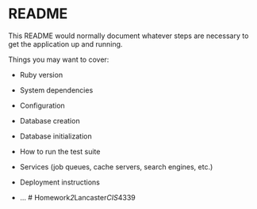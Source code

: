 # README

This README would normally document whatever steps are necessary to get the
application up and running.

Things you may want to cover:

* Ruby version

* System dependencies

* Configuration

* Database creation

* Database initialization

* How to run the test suite

* Services (job queues, cache servers, search engines, etc.)

* Deployment instructions

* ...
#   H o m e w o r k _ 2 _ L a n c a s t e r _ C I S _ 4 3 3 9  
 